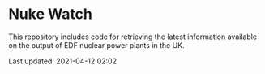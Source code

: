 # Nuke Watch

This repository includes code for retrieving the latest information available on the output of EDF nuclear power plants in the UK.

Last updated: 2021-04-12 02:02